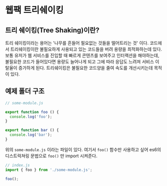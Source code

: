 # 웹팩 트리쉐이킹

## 트리 쉐이킹(Tree Shaking)이란?

트리 쉐이킹이라는 용어는 '나무를 흔들어 필요없는 것들을 떨어트리는 것' 이다. 코드에서 트리쉐이킹이란 불필요하게 사용되고 있는 코드들을 버려 용량을 최적화하는데 있다. 보통 유저가 웹 서비스를 진입할 때 빠르게 콘텐츠를 보여주고 인터랙션을 해야하는데, 불필요한 코드가 들어있다면 용량도 늘어나게 되고 그에 따라 응답도 느려져 서비스 이탈율이 증가하게 된다. 트리쉐이킹은 불필요한 코드양을 줄여 속도를 개선시키는데 목적이 있다.

## 예제 폴더 구조

```js
// some-module.js

export function foo () {
  console.log('foo');
}

export function bar () {
  console.log('bar');
}
```

위의 `some-module.js` 이라는 파일이 있다. 여기서 `foo()` 함수만 사용하고 싶어 es6의 디스트럭쳐링 문법으로 `foo()` 만 import 시켜준다.

```js
// index.js
import { foo } from './some-module.js';

foo();
```
